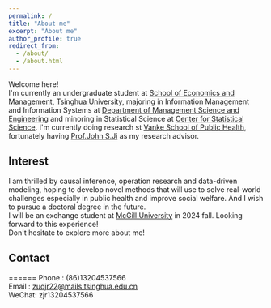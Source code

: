 ```yaml
---
permalink: /
title: "About me"
excerpt: "About me"
author_profile: true
redirect_from: 
  - /about/
  - /about.html
---
```

Welcome here!<br/>
I'm currently an undergraduate student at [School of Economics and Management](https://www.sem.tsinghua.edu.cn/en/), [Tsinghua University](https://www.tsinghua.edu.cn/en/), majoring in Information Management and Information Systems at [Department of Management Science and Engineering](https://www.sem.tsinghua.edu.cn/mseen/) and minoring in Statistical Science at [Center for Statistical Science](http://www.stat.tsinghua.edu.cn/en/). I'm currently doing research st [Vanke School of Public Health](https://vsph.tsinghua.edu.cn/en/), fortunately having [Prof.John S.Ji](https://vsph.tsinghua.edu.cn/en/info/1010/1041.htm) as my research advisor.<br/>

## Interest
I am thrilled by causal inference, operation research and data-driven modeling, hoping to develop novel methods that will use to solve real-world challenges especially in public health and improve social welfare. And I wish to pursue a doctoral degree in the future.<br/>
I will be an exchange student at [McGill University](https://www.mcgill.ca/) in 2024 fall. Looking forward to this experience!<br/>
Don't hesitate to explore more about me!<br/>

## Contact
======
Phone : (86)13204537566<br/>
Email : zuojr22@mails.tsinghua.edu.cn<br/>
WeChat: zjr13204537566
